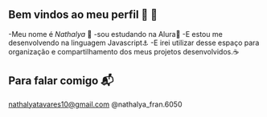 ## Bem vindos ao meu perfil 💟 👋

-Meu nome é _Nathalya_ 👋
-sou estudando na Alura👾
-E estou me desenvolvendo na linguagem Javascript⚓
-E irei utilizar desse espaço para organização e compartilhamento dos meus projetos desenvolvidos.☕

## Para falar comigo 📬

nathalyatavares10@gmail.com 
@nathalya_fran.6050
